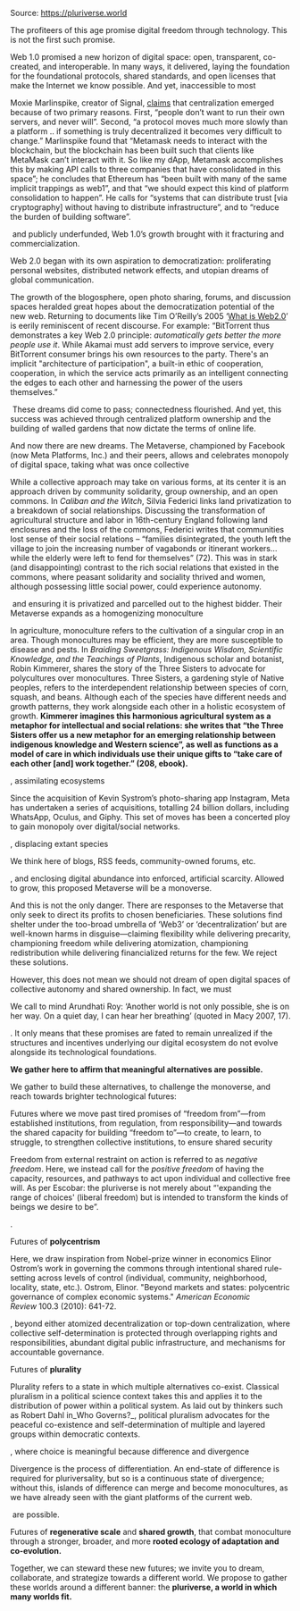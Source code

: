 Source: https://pluriverse.world

The profiteers of this age promise digital freedom through technology. This is not the first such promise.

Web 1.0 promised a new horizon of digital space: open, transparent, co-created, and interoperable. In many ways, it delivered, laying the foundation for the foundational protocols, shared standards, and open licenses that make the Internet we know possible. And yet, inaccessible to most

Moxie Marlinspike, creator of Signal, [claims](https://moxie.org/2022/01/07/web3-first-impressions.html) that centralization emerged because of two primary reasons. First, “people don’t want to run their own servers, and never will”. Second, “a protocol moves much more slowly than a platform .. if something is truly decentralized it becomes very difficult to change.” Marlinspike found that “Metamask needs to interact with the blockchain, but the blockchain has been built such that clients like MetaMask can’t interact with it. So like my dApp, Metamask accomplishes this by making API calls to three companies that have consolidated in this space”; he concludes that Ethereum has “been built with many of the same implicit trappings as web1”, and that “we should expect this kind of platform consolidation to happen”. He calls for “systems that can distribute trust [via cryptography] without having to distribute infrastructure”, and to “reduce the burden of building software”.

 and publicly underfunded, Web 1.0’s growth brought with it fracturing and commercialization.

Web 2.0 began with its own aspiration to democratization: proliferating personal websites, distributed network effects, and utopian dreams of global communication.

The growth of the blogosphere, open photo sharing, forums, and discussion spaces heralded great hopes about the democratization potential of the new web. Returning to documents like Tim O’Reilly’s 2005 ‘[What is Web2.0](https://www.oreilly.com/pub/a/web2/archive/what-is-web-20.html?page=2)’ is eerily reminiscent of recent discourse. For example: “BitTorrent thus demonstrates a key Web 2.0 principle: _automatically gets better the more people use it_. While Akamai must add servers to improve service, every BitTorrent consumer brings his own resources to the party. There's an implicit "architecture of participation", a built-in ethic of cooperation, cooperation, in which the service acts primarily as an intelligent connecting the edges to each other and harnessing the power of the users themselves.”

 These dreams did come to pass; connectedness flourished. And yet, this success was achieved through centralized platform ownership and the building of walled gardens that now dictate the terms of online life.

And now there are new dreams. The Metaverse, championed by Facebook (now Meta Platforms, Inc.) and their peers, allows and celebrates monopoly of digital space, taking what was once collective

While a collective approach may take on various forms, at its center it is an approach driven by community solidarity, group ownership, and an open commons. In _Caliban and the Witch_, Silvia Federici links land privatization to a breakdown of social relationships. Discussing the transformation of agricultural structure and labor in 16th-century England following land enclosures and the loss of the commons, Federici writes that communities lost sense of their social relations – “families disintegrated, the youth left the village to join the increasing number of vagabonds or itinerant workers…while the elderly were left to fend for themselves” (72). This was in stark (and disappointing) contrast to the rich social relations that existed in the commons, where peasant solidarity and sociality thrived and women, although possessing little social power, could experience autonomy.

 and ensuring it is privatized and parcelled out to the highest bidder. Their Metaverse expands as a homogenizing monoculture

In agriculture, monoculture refers to the cultivation of a singular crop in an area. Though monocultures may be efficient, they are more susceptible to disease and pests. In _Braiding Sweetgrass: Indigenous Wisdom, Scientific Knowledge, and the Teachings of Plants_, Indigenous scholar and botanist, Robin Kimmerer, shares the story of the Three Sisters to advocate for polycultures over monocultures. Three Sisters, a gardening style of Native peoples, refers to the interdependent relationship between species of corn, squash, and beans. Although each of the species have different needs and growth patterns, they work alongside each other in a holistic ecosystem of growth. **Kimmerer imagines this harmonious agricultural system as a metaphor for intellectual and social relations: she writes that “the Three Sisters offer us a new metaphor for an emerging relationship between indigenous knowledge and Western science”, as well as functions as a model of care in which individuals use their unique gifts to “take care of each other [and] work together.” (208, ebook).**

, assimilating ecosystems

Since the acquisition of Kevin Systrom’s photo-sharing app Instagram, Meta has undertaken a series of acquisitions, totalling 24 billion dollars, including WhatsApp, Oculus, and Giphy. This set of moves has been a concerted ploy to gain monopoly over digital/social networks.

, displacing extant species

We think here of blogs, RSS feeds, community-owned forums, etc.

, and enclosing digital abundance into enforced, artificial scarcity. Allowed to grow, this proposed Metaverse will be a monoverse.

And this is not the only danger. There are responses to the Metaverse that only seek to direct its profits to chosen beneficiaries. These solutions find shelter under the too-broad umbrella of ‘Web3’ or ‘decentralization’ but are well-known harms in disguise—claiming flexibility while delivering precarity, championing freedom while delivering atomization, championing redistribution while delivering financialized returns for the few. We reject these solutions.

However, this does not mean we should not dream of open digital spaces of collective autonomy and shared ownership. In fact, we must

We call to mind Arundhati Roy: ‘Another world is not only possible, she is on her way. On a quiet day, I can hear her breathing’ (quoted in Macy 2007, 17).

. It only means that these promises are fated to remain unrealized if the structures and incentives underlying our digital ecosystem do not evolve alongside its technological foundations.

**We gather here to affirm that meaningful alternatives are possible.**

We gather to build these alternatives, to challenge the monoverse, and reach towards brighter technological futures:

Futures where we move past tired promises of “freedom from”—from established institutions, from regulation, from responsibility—and towards the shared capacity for building “freedom to”—to create, to learn, to struggle, to strengthen collective institutions, to ensure shared security

Freedom from external restraint on action is referred to as _negative freedom_. Here, we instead call for the _positive freedom_ of having the capacity, resources, and pathways to act upon individual and collective free will. As per Escobar: the pluriverse is not merely about “'expanding the range of choices' (liberal freedom) but is intended to transform the kinds of beings we desire to be”.

.

Futures of **polycentrism**

Here, we draw inspiration from Nobel-prize winner in economics Elinor Ostrom’s work in governing the commons through intentional shared rule-setting across levels of control (individual, community, neighborhood, locality, state, etc.). Ostrom, Elinor. "Beyond markets and states: polycentric governance of complex economic systems." _American Economic Review_ 100.3 (2010): 641-72.

, beyond either atomized decentralization or top-down centralization, where collective self-determination is protected through overlapping rights and responsibilities, abundant digital public infrastructure, and mechanisms for accountable governance.

Futures of **plurality**

Plurality refers to a state in which multiple alternatives co-exist. Classical pluralism in a political science context takes this and applies it to the distribution of power within a political system. As laid out by thinkers such as Robert Dahl in_Who Governs?_, political pluralism advocates for the peaceful co-existence and self-determination of multiple and layered groups within democratic contexts.

, where choice is meaningful because difference and divergence

Divergence is the process of differentiation. An end-state of difference is required for pluriversality, but so is a continuous state of divergence; without this, islands of difference can merge and become monocultures, as we have already seen with the giant platforms of the current web.

 are possible.

Futures of **regenerative scale** and **shared growth**, that combat monoculture through a stronger, broader, and more **rooted ecology of adaptation and co-evolution.**

Together, we can steward these new futures; we invite you to dream, collaborate, and strategize towards a different world. We propose to gather these worlds around a different banner: the **pluriverse, a world in which many worlds fit.**